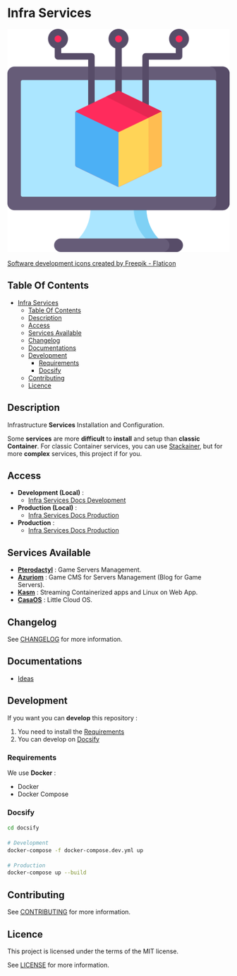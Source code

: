 # Infra Services

![Icon](./icon.png)

[Software development icons created by Freepik - Flaticon](https://www.flaticon.com/free-icons/software-development)

## Table Of Contents

- [Infra Services](#infra-services)
  - [Table Of Contents](#table-of-contents)
  - [Description](#description)
  - [Access](#access)
  - [Services Available](#services-available)
  - [Changelog](#changelog)
  - [Documentations](#documentations)
  - [Development](#development)
    - [Requirements](#requirements)
    - [Docsify](#docsify)
  - [Contributing](#contributing)
  - [Licence](#licence)

## Description

Infrastructure **Services** Installation and Configuration.

Some **services** are more **difficult** to **install** and setup than **classic Container**. For classic Container services, you can use [Stackainer](https://proginfra.gitlab.io/stackainer/#/), but for more **complex** services, this project if for you.

## Access

- **Development (Local)** :
  - [Infra Services Docs Development](http://localhost:6007)
- **Production (Local)** :
  - [Infra Services Docs Production](http://localhost:6007)
- **Production** :
  - [Infra Services Docs Production](https://proginfra.gitlab.io/infra_services)

## Services Available

- **[Pterodactyl](./docs/pterodactyl.md)** : Game Servers Management.
- **[Azuriom](./docs/azuriom.md)** : Game CMS for Servers Management (Blog for Game Servers).
- **[Kasm](./docs/kasm.md)** : Streaming Containerized apps and Linux on Web App.
- **[CasaOS](./docs/casaos.md)** : Little Cloud OS.

## Changelog

See [CHANGELOG](./CHANGELOG.md) for more information.

## Documentations

- [Ideas](./docs/ideas.md)

## Development

If you want you can **develop** this repository :

1) You need to install the [Requirements](#requirements)
2) You can develop on [Docsify](#docsify)

### Requirements

We use **Docker** :

- Docker
- Docker Compose

### Docsify

```bash
cd docsify

# Development
docker-compose -f docker-compose.dev.yml up

# Production
docker-compose up --build
```

## Contributing

See [CONTRIBUTING](./CONTRIBUTING.md) for more information.

## Licence

This project is licensed under the terms of the MIT license.

See [LICENSE](./LICENCE) for more information.
